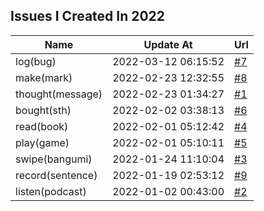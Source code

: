 ## Issues I Created In 2022

| Name | Update At | Url |
| ---- | ---- | ---- |
| log(bug) | 2022-03-12 06:15:52 | [#7](https://github.com/bGZoCg/2022/issues/7) |
| make(mark) | 2022-02-23 12:32:55 | [#8](https://github.com/bGZoCg/2022/issues/8) |
| thought(message) | 2022-02-23 01:34:27 | [#1](https://github.com/bGZoCg/2022/issues/1) |
| bought(sth) | 2022-02-02 03:38:13 | [#6](https://github.com/bGZoCg/2022/issues/6) |
| read(book) | 2022-02-01 05:12:42 | [#4](https://github.com/bGZoCg/2022/issues/4) |
| play(game) | 2022-02-01 05:10:11 | [#5](https://github.com/bGZoCg/2022/issues/5) |
| swipe(bangumi) | 2022-01-24 11:10:04 | [#3](https://github.com/bGZoCg/2022/issues/3) |
| record(sentence) | 2022-01-19 02:53:12 | [#9](https://github.com/bGZoCg/2022/issues/9) |
| listen(podcast) | 2022-01-02 00:43:00 | [#2](https://github.com/bGZoCg/2022/issues/2) |
